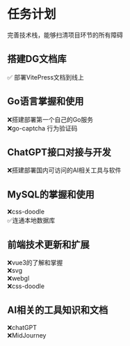 # 任务计划

完善技术栈，能够扫清项目环节的所有障碍  

## 搭建DG文档库

✅ 部署VitePress文档到线上  

## Go语言掌握和使用

❌搭建部署第一个自己的Go服务  
❌go-captcha 行为验证码  

## ChatGPT接口对接与开发

❌搭建部署国内可访问的AI相关工具与软件  

## MySQL的掌握和使用
❌css-doodle  
✅连通本地数据库  

## 前端技术更新和扩展

❌vue3的了解和掌握  
❌svg  
❌webgl  
❌css-doodle

## AI相关的工具知识和文档

❌chatGPT  
❌MidJourney